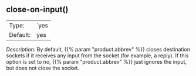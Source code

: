 ---
---
<!-- DISCLAIMER: This file is based on the syslog-ng Open Source Edition documentation https://github.com/balabit/syslog-ng-ose-guides/commit/2f4a52ee61d1ea9ad27cb4f3168b95408fddfdf2 and is used under the terms of The syslog-ng Open Source Edition Documentation License. The file has been modified by Axoflow. -->

## close-on-input()

|          |        |
| -------- | ------ |
| Type:    | `yes|no` |
| Default: | yes    |

*Description:* By default, {{% param "product.abbrev" %}} closes destination sockets if it receives any input from the socket (for example, a reply). If this option is set to no, {{% param "product.abbrev" %}} just ignores the input, but does not close the socket.


